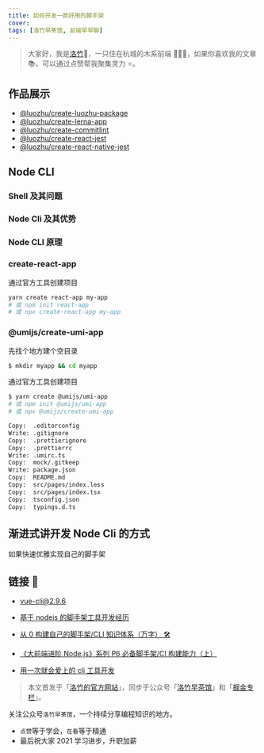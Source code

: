 ```yaml
---
title: 如何开发一款好用的脚手架
cover:
tags: [洛竹早茶馆, 前端早早聊]
---
```


> 大家好，我是[洛竹](https://github.com/youngjuning)🎋，一只住在杭城的木系前端 🧚🏻‍♀️，如果你喜欢我的文章 📚，可以通过点赞帮我聚集灵力 ⭐️。

## 作品展示

- [@luozhu/create-luozhu-package](https://github.com/youngjuning/luozhupackages/create-luozhu-package/)
- [@luozhu/create-lerna-app](https://github.com/youngjuning/luozhupackages/create-lerna-app/)
- [@luozhu/create-commitlint](https://github.com/youngjuning/luozhupackages/create-commitlint/)
- [@luozhu/create-react-jest](https://github.com/youngjuning/luozhupackages/create-react-jest/)
- [@luozhu/create-react-native-jest](https://github.com/youngjuning/luozhupackages/create-react-native-jest/)

## Node CLI

### Shell 及其问题

### Node Cli 及其优势

### Node CLI 原理

### create-react-app

通过官方工具创建项目

```sh
yarn create react-app my-app
# 或 npm init react-app
# 或 npx create-react-app my-app
```

### @umijs/create-umi-app

先找个地方建个空目录

```sh
$ mkdir myapp && cd myapp
```

通过官方工具创建项目

```sh
$ yarn create @umijs/umi-app
# 或 npm init @umijs/umi-app
# 或 npx @umijs/create-umi-app

Copy:  .editorconfig
Write: .gitignore
Copy:  .prettierignore
Copy:  .prettierrc
Write: .umirc.ts
Copy:  mock/.gitkeep
Write: package.json
Copy:  README.md
Copy:  src/pages/index.less
Copy:  src/pages/index.tsx
Copy:  tsconfig.json
Copy:  typings.d.ts
```

## 渐进式讲开发 Node Cli 的方式

如果快速优雅实现自己的脚手架

## 链接 🔗

- [vue-cli@2.9.6](https://unpkg.com/browse/vue-cli@2.9.6/)

- [基于 nodejs 的脚手架工具开发经历](https://zhuanlan.zhihu.com/p/31988855)
- [从 0 构建自己的脚手架/CLI 知识体系（万字） 🛠](https://juejin.cn/post/6966119324478079007)
- [《大前端进阶 Node.js》系列 P6 必备脚手架/CI 构建能力（上）](https://juejin.cn/post/6844904101893898248)
- [用一次就会爱上的 cli 工具开发](https://juejin.cn/post/6844903831994630158)

> 本文首发于「[洛竹的官方网站](https://youngjuning.js.org/)」，同步于公众号「[洛竹早茶馆](https://cdn.jsdelivr.net/gh/youngjuning/images/20210418112129.jpeg)」和「[掘金专栏](https://juejin.cn/user/325111174662855)」。

关注公众号`洛竹早茶馆`，一个持续分享编程知识的地方。

- `点赞`等于学会，`在看`等于精通
- 最后祝大家 2021 学习进步，升职加薪
